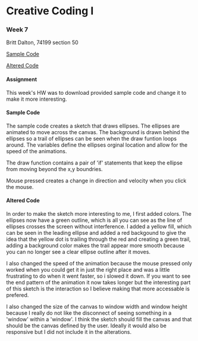 # Creative Coding I #
### Week 7 ###

Britt Dalton, 74199 section 50

[ Sample Code ](https://brittdalton.github.io/Creative_Coding_HW/HW_07/Original)

[ Altered Code](https://brittdalton.github.io/Creative_Coding_HW/HW_07/Altered)

 #### Assignment ####
 This week's HW was to download provided sample code and change it to make it
 more interesting.

 #### Sample Code ####
 The sample code creates a sketch that draws ellipses. The ellipses are animated
 to move across the canvas. The background is drawn behind the ellipses so a
 trail of ellipses can be seen when the draw funtion loops around. The variables
 define the ellipses orginal location and allow for the speed of the animations.

 The draw function contains a pair of 'if' statements that keep the ellipse
 from moving beyond the x,y boundries.

 Mouse pressed creates a change in direction and velocity when you click the
 mouse.

#### Altered Code ####

In order to make the sketch more interesting to me, I first added colors.
The ellipses now have a green outline, which is all you can see as the line
of ellipses crosses the screen without interference. I added a yellow fill,
which can be seen in the leading ellipse and added a red backgound to give
the idea that the yellow dot is trailing through the red and creating a
green trail, adding a background color makes the trail appear more smooth because
you can no longer see a clear ellipse outline after it moves.

I also changed the speed of the animation because the mouse pressed only
worked when you could get it in just the right place and was a little frustrating
to do when it went faster, so i slowed it down. If you want to see the end pattern
of the animation it now takes longer but the interesting part of this sketch is
the interaction so I believe making that more accessable is prefered.

I also changed the size of the canvas to window width and window height because
I really do not like the disconnect of seeing something in a 'window' within a
'window'. I think the sketch should fill the canvas and that should be the
canvas defined by the user. Ideally it would also be responsive but I did
not include it in the alterations.
